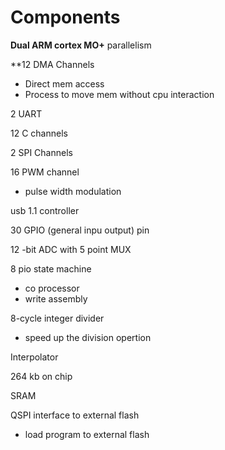 
# Components
**Dual ARM cortex MO+**
parallelism

**12 DMA Channels
- Direct mem access
- Process to move mem without cpu interaction

2 UART

12 C channels

2 SPI Channels

16 PWM channel
- pulse width modulation

usb 1.1 controller

30 GPIO (general inpu output) pin

12 -bit ADC with 5 point MUX

8 pio state machine
- co processor
- write assembly

8-cycle integer divider
- speed up the division opertion

Interpolator

264 kb on chip

SRAM

QSPI interface to external flash
- load program to external flash